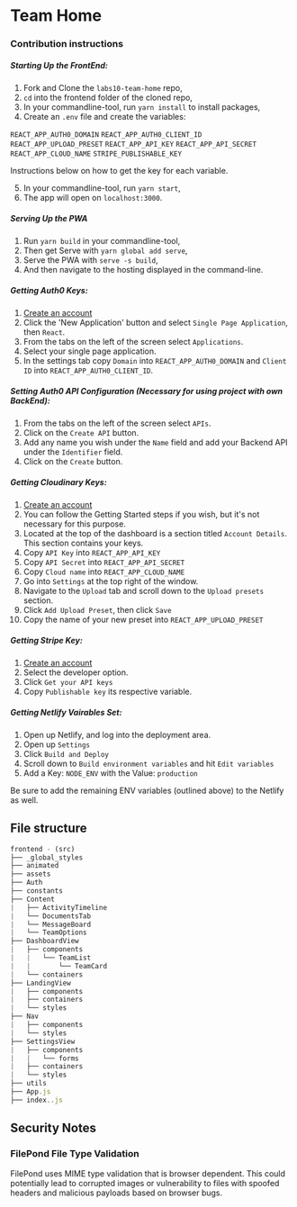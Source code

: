 # Team Home

### Contribution instructions

##### Starting Up the FrontEnd:

1. Fork and Clone the `labs10-team-home` repo,
2. `cd` into the frontend folder of the cloned repo,
3. In your commandline-tool, run `yarn install` to install packages,
4. Create an `.env` file and create the variables:

`REACT_APP_AUTH0_DOMAIN`
`REACT_APP_AUTH0_CLIENT_ID`
`REACT_APP_UPLOAD_PRESET`
`REACT_APP_API_KEY`
`REACT_APP_API_SECRET`
`REACT_APP_CLOUD_NAME`
`STRIPE_PUBLISHABLE_KEY`

Instructions below on how to get the key for each variable.

5. In your commandline-tool, run `yarn start`,
6. The app will open on `localhost:3000`.

##### Serving Up the PWA

1. Run `yarn build` in your commandline-tool,
2. Then get Serve with `yarn global add serve`,
3. Serve the PWA with `serve -s build`,
4. And then navigate to the hosting displayed in the command-line.

##### Getting Auth0 Keys:

1. [Create an account](https://auth0.com/)
2. Click the 'New Application' button and select `Single Page Application`, then `React`.
3. From the tabs on the left of the screen select `Applications`.
4. Select your single page application.
5. In the settings tab copy `Domain` into `REACT_APP_AUTH0_DOMAIN` and `Client ID` into `REACT_APP_AUTH0_CLIENT_ID`.

##### Setting Auth0 API Configuration (Necessary for using project with own BackEnd):

1. From the tabs on the left of the screen select `APIs`.
2. Click on the `Create API` button.
3. Add any name you wish under the `Name` field and add your Backend API under the `Identifier` field.
4. Click on the `Create` button.

##### Getting Cloudinary Keys:

1. [Create an account](https://cloudinary.com/)
2. You can follow the Getting Started steps if you wish, but it's not necessary for this purpose.
3. Located at the top of the dashboard is a section titled `Account Details`. This section contains your keys.
4. Copy `API Key` into `REACT_APP_API_KEY`
5. Copy `API Secret` into `REACT_APP_API_SECRET`
6. Copy `Cloud name` into `REACT_APP_CLOUD_NAME`
7. Go into `Settings` at the top right of the window.
8. Navigate to the `Upload` tab and scroll down to the `Upload presets` section.
9. Click `Add Upload Preset`, then click `Save`
10. Copy the name of your new preset into `REACT_APP_UPLOAD_PRESET`

##### Getting Stripe Key:

1. [Create an account](https://stripe.com/)
2. Select the developer option.
3. Click `Get your API keys`
4. Copy `Publishable key` its respective variable.

##### Getting Netlify Vairables Set:

1. Open up Netlify, and log into the deployment area.
2. Open up `Settings`
3. Click `Build and Deploy`
4. Scroll down to `Build environment variables` and hit `Edit variables`
5. Add a Key: `NODE_ENV` with the Value: `production`

Be sure to add the remaining ENV variables (outlined above) to the Netlify as well.

## File structure

```javascript
frontend - (src)
├── _global_styles
├── animated
├── assets
├── Auth
├── constants
├── Content
|   ├── ActivityTimeline
|   └── DocumentsTab
|   └── MessageBoard
|   └── TeamOptions
├── DashboardView
|   ├── components
|   |   └── TeamList
|   |       └── TeamCard
|   └── containers
├── LandingView
|   ├── components
|   ├── containers
|   └── styles
├── Nav
|   ├── components
|   └── styles
├── SettingsView
|   ├── components
|   |   └── forms
|   ├── containers
|   └── styles
├── utils
├── App.js
├── index..js
```

## Security Notes

### FilePond File Type Validation

FilePond uses MIME type validation that is browser dependent. This could potentially lead to corrupted images or vulnerability to files with spoofed headers and malicious payloads based on browser bugs.

